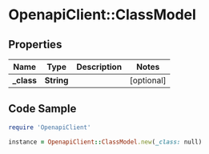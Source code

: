 # OpenapiClient::ClassModel

## Properties

Name | Type | Description | Notes
------------ | ------------- | ------------- | -------------
**_class** | **String** |  | [optional] 

## Code Sample

```ruby
require 'OpenapiClient'

instance = OpenapiClient::ClassModel.new(_class: null)
```


